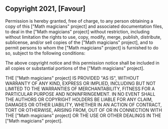 ## Copyright 2021, [Favour]

Permission is hereby granted, free of charge, to any person obtaining a copy of this ["Math magicians" project] and associated documentation files, to deal in the ["Math magicians" project] without restriction, including without limitation the rights to use, copy, modify, merge, publish, distribute, sublicense, and/or sell copies of the ["Math magicians" project], and to permit persons to whom the ["Math magicians" project] is furnished to do so, subject to the following conditions:

The above copyright notice and this permission notice shall be included in all copies or substantial portions of the ["Math magicians" project].

THE ["Math magicians" project] IS PROVIDED "AS IS", WITHOUT WARRANTY OF ANY KIND, EXPRESS OR IMPLIED, INCLUDING BUT NOT LIMITED TO THE WARRANTIES OF MERCHANTABILITY, FITNESS FOR A PARTICULAR PURPOSE AND NONINFRINGEMENT. IN NO EVENT SHALL THE AUTHORS OR COPYRIGHT HOLDERS BE LIABLE FOR ANY CLAIM, DAMAGES OR OTHER LIABILITY, WHETHER IN AN ACTION OF CONTRACT, TORT OR OTHERWISE, ARISING FROM, OUT OF OR IN CONNECTION WITH THE ["Math magicians" project] OR THE USE OR OTHER DEALINGS IN THE ["Math magicians" project].